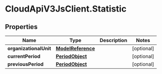 # CloudApiV3JsClient.Statistic

## Properties
Name | Type | Description | Notes
------------ | ------------- | ------------- | -------------
**organizationalUnit** | [**ModelReference**](ModelReference.md) |  | [optional] 
**currentPeriod** | [**PeriodObject**](PeriodObject.md) |  | [optional] 
**previousPeriod** | [**PeriodObject**](PeriodObject.md) |  | [optional] 


